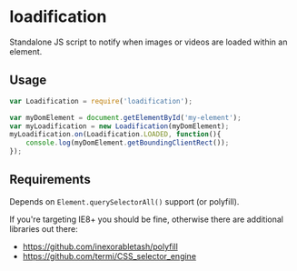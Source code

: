 # loadification

Standalone JS script to notify when images or videos are loaded within an element.

## Usage

```js
var Loadification = require('loadification');

var myDomElement = document.getElementById('my-element');
var myLoadification = new Loadification(myDomElement);
myLoadification.on(Loadification.LOADED, function(){
	console.log(myDomElement.getBoundingClientRect());
});
```

## Requirements

Depends on `Element.querySelectorAll()` support (or polyfill).

If you're targeting IE8+ you should be fine, otherwise there are additional libraries out there:

* https://github.com/inexorabletash/polyfill
* https://github.com/termi/CSS_selector_engine
